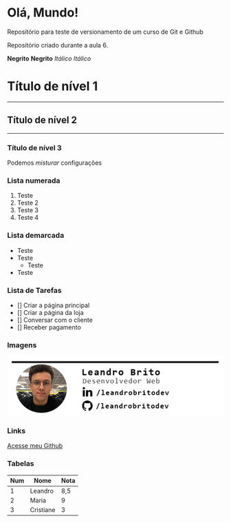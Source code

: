 # Olá, Mundo!
 Repositório para teste de versionamento de  um curso de Git e Github

 Repositório criado durante a aula 6.

**Negrito**
__Negrito__
*Itálico*
_Itálico_

# Título de nível 1
---
## Título de nível 2
***
### Título de nível 3

Podemos _*misturar*_ configurações

### Lista numerada

1. Teste 
1. Teste 2
1. Teste 3
1. Teste 4

### Lista demarcada

* Teste
* Teste
    * Teste
* Teste

### Lista de Tarefas
- [] Criar a página principal
- [] Criar a página da loja
- [] Conversar com o cliente
- [] Receber pagamento

### Imagens
![Assinatura](site-exemplo/img/assinatura-projeto.png)

### Links
[Acesse meu Github](https://github.com/leandrobritodev)

### Tabelas
Num | Nome | Nota
---|---|---
1 | Leandro | 8,5
2 | Maria | 9
3 | Cristiane | 3